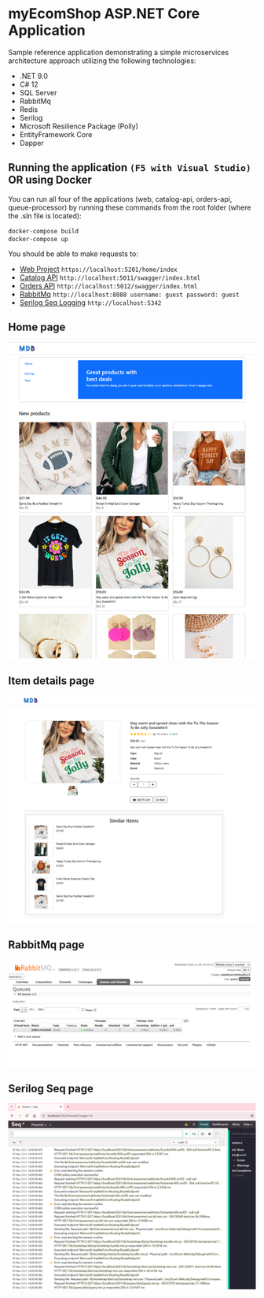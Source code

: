 # myEcomShop ASP.NET Core Application

Sample reference application demonstrating a simple microservices architecture approach utilizing the following technologies:

- .NET 9.0
- C# 12
- SQL Server
- RabbitMq
- Redis
- Serilog
- Microsoft Resilience Package (Polly)
- EntityFramework Core
- Dapper


## Running the application `(F5 with Visual Studio)` OR using Docker

You can run all four of the applications (web, catalog-api, orders-api, queue-processor) by running these commands from the root folder (where the .sln file is located):

```
docker-compose build
docker-compose up
```

You should be able to make requests to: 

- [Web Project](https://localhost:5201/home/index) `https://localhost:5201/home/index`
- [Catalog API](http://localhost:5011/swagger/index.html) `http://localhost:5011/swagger/index.html`
- [Orders API](http://localhost:5012/swagger/index.html) `http://localhost:5012/swagger/index.html`
- [RabbitMq](http://localhost:8088/) `http://localhost:8088 username: guest password: guest`
- [Serilog Seq Logging](http://localhost:5342) `http://localhost:5342`



## Home page

![myEcomShop landing page screenshot](https://raw.githubusercontent.com/tenzinkabsang/myecomshop/main/.github/images/landing.png)

## Item details page

![myEcomShop details page](https://raw.githubusercontent.com/tenzinkabsang/myecomshop/main/.github/images/product-details.png)

## RabbitMq page
![myEcomShop Rabbit page](https://raw.githubusercontent.com/tenzinkabsang/myecomshop/main/.github/images/rabbitmq-queue.png)

## Serilog Seq page
![myEcomShop Seqs page](https://raw.githubusercontent.com/tenzinkabsang/myecomshop/main/.github/images/seq.png)
